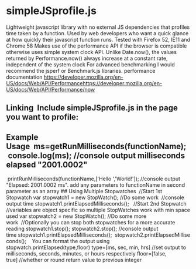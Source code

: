 # simpleJSprofile.js
Lightweight javascript library with no external JS dependencies that profiles time taken by a function. Used by web developers who want a quick glance at how quickly their javascript function runs. Tested with Firefox 52, IE11 and Chrome 58
Makes use of the performance API if the browser is compatible otherwise uses simple system clock API. Unlike Date.now(), the values returned by Performance.now() always increase at a constant rate, independent of the system clock
For advanced benchmarking I would recommend the jsperf or Benchmark.js libraries.
performance documentation https://developer.mozilla.org/en-US/docs/Web/API/Performancehttps://developer.mozilla.org/en-US/docs/Web/API/Performance/now
## Linking  Include simpleJSprofile.js in the page you want to profile: <script src="simpleJSprofile.js"></script>
## Example Usage  ms=getRunMilliseconds(functionName);   console.log(ms); //console output milliseconds elapsed "2001.0002"
 printRunMilliseconds(functionName,['Hello ','World!']); //console output "Elapsed: 2001.0002 ms". add any parameters to functionName in second parameter as an array ## Using Multiple Stopwatches  //Start 1st Stopwatch var stopwatch1 = new StopWatch(); //Do some work  //console output time stopwatch1.printElapsedMilliseconds();   //Start 2nd Stopwatch //variables are object specific so multiple StopWatches work with min space used var stopwatch2 = new StopWatch(); //Do some more work  //Optionally you can stop both stopwatches for a more accurate reading stopwatch1.stop(); stopwatch2.stop(); //console output time stopwatch1.printElapsedMilliseconds();  stopwatch2.printElapsedMilliseconds();    You can format the output using stopwatch.printElapsed(type,floor) type=[ms, sec, min, hrs] //set output to milliseconds, seconds, minutes, or hours respectively floor=[false, true] //whether or round return value to previous integer 
